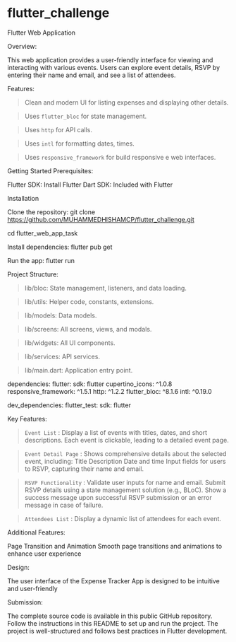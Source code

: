 # flutter_challenge

Flutter Web Application

Overview:

This web application provides a user-friendly interface for viewing and interacting with various events. Users can explore event details, RSVP by entering their name and email, and see a list of attendees.


Features:

> Clean and modern UI for listing expenses and displaying other details.

> Uses `flutter_bloc` for state management.

> Uses `http` for API calls.

> Uses `intl` for formatting dates, times.

> Uses `responsive_framework` for  build responsive e web interfaces.



Getting Started
Prerequisites:

Flutter SDK: Install Flutter
Dart SDK: Included with Flutter

Installation

Clone the repository:
git clone https://github.com/MUHAMMEDHISHAMCP/flutter_challenge.git

cd flutter_web_app_task


Install dependencies:
flutter pub get

Run the app:
flutter run

Project Structure:

> lib/bloc: State management, listeners, and data loading.

> lib/utils: Helper code, constants, extensions.

> lib/models: Data models.

> lib/screens: All screens, views, and modals.

> lib/widgets: All UI components.

> lib/services: API services.

> lib/main.dart: Application entry point.


dependencies:
  flutter:
    sdk: flutter
  cupertino_icons: ^1.0.8
  responsive_framework: ^1.5.1
  http: ^1.2.2
  flutter_bloc: ^8.1.6
  intl: ^0.19.0

dev_dependencies:
  flutter_test:
    sdk: flutter


Key Features:

> `Event List` : Display a list of events with titles, dates, and short descriptions.
Each event is clickable, leading to a detailed event page.

> `Event Detail Page` : Shows comprehensive details about the selected event, including:
Title
Description
Date and time
Input fields for users to RSVP, capturing their name and email.

> `RSVP Functionality` : Validate user inputs for name and email.
Submit RSVP details using a state management solution (e.g., BLoC).
Show a success message upon successful RSVP submission or an error message in case of failure.

> `Attendees List` : Display a dynamic list of attendees for each event.


Additional Features:

Page Transition and Animation
Smooth page transitions and animations to enhance user experience



Design:

The user interface of the Expense Tracker App is designed to be intuitive and user-friendly





Submission:

The complete source code is available in this public GitHub repository. Follow the instructions in this README to set up and run the project. The project is well-structured and follows best practices in Flutter development.
